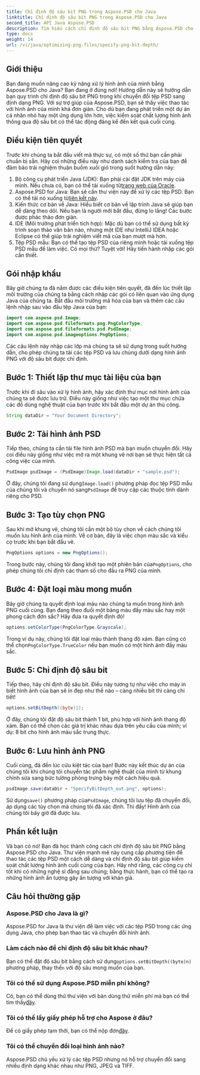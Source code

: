 ```yaml
---
title: Chỉ định độ sâu bit PNG trong Aspose.PSD cho Java
linktitle: Chỉ định độ sâu bit PNG trong Aspose.PSD cho Java
second_title: API Java Aspose.PSD
description: Tìm hiểu cách chỉ định độ sâu bit PNG bằng Aspose.PSD cho Java trong hướng dẫn từng bước chi tiết này.
type: docs
weight: 14
url: /vi/java/optimizing-png-files/specify-png-bit-depth/
---
```

## Giới thiệu
Bạn đang muốn nâng cao kỹ năng xử lý hình ảnh của mình bằng Aspose.PSD cho Java? Bạn đang ở đúng nơi! Hướng dẫn này sẽ hướng dẫn bạn quy trình chỉ định độ sâu bit PNG trong khi chuyển đổi tệp PSD sang định dạng PNG. Với sự trợ giúp của Aspose.PSD, bạn sẽ thấy việc thao tác với hình ảnh của mình khá đơn giản. Cho dù bạn đang phát triển một dự án cá nhân nhỏ hay một ứng dụng lớn hơn, việc kiểm soát chất lượng hình ảnh thông qua độ sâu bit có thể tác động đáng kể đến kết quả cuối cùng.
## Điều kiện tiên quyết
Trước khi chúng ta bắt đầu viết mã thực sự, có một số thứ bạn cần phải chuẩn bị sẵn. Hãy coi những điều này như danh sách kiểm tra của bạn để đảm bảo trải nghiệm thuận buồm xuôi gió trong suốt hướng dẫn này:
1.  Bộ công cụ phát triển Java (JDK): Bạn phải cài đặt JDK trên máy của mình. Nếu chưa có, bạn có thể tải xuống từ[trang web của Oracle](https://www.oracle.com/java/technologies/javase-jdk11-downloads.html).
2.  Aspose.PSD for Java: Bạn sẽ cần thư viện này để xử lý các tệp PSD. Bạn có thể tải nó xuống từ[liên kết này](https://releases.aspose.com/psd/java/).
3. Kiến thức cơ bản về Java: Hiểu biết cơ bản về lập trình Java sẽ giúp bạn dễ dàng theo dõi. Nếu bạn là người mới bắt đầu, đừng lo lắng! Các bước được phác thảo đơn giản.
4. IDE (Môi trường phát triển tích hợp): Mặc dù bạn có thể sử dụng bất kỳ trình soạn thảo văn bản nào, nhưng một IDE như IntelliJ IDEA hoặc Eclipse có thể giúp trải nghiệm viết mã của bạn mượt mà hơn.
5. Tệp PSD mẫu: Bạn có thể tạo tệp PSD của riêng mình hoặc tải xuống tệp PSD mẫu để làm việc.
Có mọi thứ? Tuyệt vời! Hãy tiến hành nhập các gói cần thiết.
## Gói nhập khẩu
Bây giờ chúng ta đã nắm được các điều kiện tiên quyết, đã đến lúc thiết lập môi trường của chúng ta bằng cách nhập các gói có liên quan vào ứng dụng Java của chúng ta. Bắt đầu môi trường mã hóa của bạn và thêm các câu lệnh nhập sau vào đầu tệp Java của bạn:
```java
import com.aspose.psd.Image;
import com.aspose.psd.fileformats.png.PngColorType;
import com.aspose.psd.fileformats.psd.PsdImage;
import com.aspose.psd.imageoptions.PngOptions;
```
Các câu lệnh này nhập các lớp mà chúng ta sẽ sử dụng trong suốt hướng dẫn, cho phép chúng ta tải các tệp PSD và lưu chúng dưới dạng hình ảnh PNG với độ sâu bit được chỉ định.
## Bước 1: Thiết lập thư mục tài liệu của bạn
Trước khi đi sâu vào xử lý hình ảnh, hãy xác định thư mục nơi hình ảnh của chúng ta sẽ được lưu trữ. Điều này giống như việc tạo một thư mục chứa các đồ dùng nghệ thuật của bạn trước khi bắt đầu một dự án thủ công.
```java
String dataDir = "Your Document Directory";
```
## Bước 2: Tải hình ảnh PSD
Tiếp theo, chúng ta cần tải file hình ảnh PSD mà bạn muốn chuyển đổi. Hãy coi điều này giống như việc mở ra một khung vẽ nơi bạn sẽ thực hiện tất cả công việc của mình.
```java
PsdImage psdImage = (PsdImage)Image.load(dataDir + "sample.psd");
```
 Ở đây, chúng tôi đang sử dụng`Image.load()` phương pháp đọc tệp PSD mẫu của chúng tôi và chuyển nó sang`PsdImage` để truy cập các thuộc tính dành riêng cho PSD.
## Bước 3: Tạo tùy chọn PNG
Sau khi mở khung vẽ, chúng tôi cần một bộ tùy chọn về cách chúng tôi muốn lưu hình ảnh của mình. Về cơ bản, đây là việc chọn màu sắc và kiểu cọ trước khi bạn bắt đầu vẽ.
```java
PngOptions options = new PngOptions();
```
 Trong bước này, chúng tôi đang khởi tạo một phiên bản của`PngOptions`, cho phép chúng tôi chỉ định các tham số cho đầu ra PNG của mình.
## Bước 4: Đặt loại màu mong muốn
Bây giờ chúng ta quyết định loại màu nào chúng ta muốn trong hình ảnh PNG cuối cùng. Bạn đang theo đuổi một bảng màu đầy màu sắc hay một phong cách đơn sắc? Hãy đưa ra quyết định đó!
```java
options.setColorType(PngColorType.Grayscale);
```
 Trong ví dụ này, chúng tôi đặt loại màu thành thang độ xám. Bạn cũng có thể chọn`PngColorType.TrueColor` nếu bạn muốn có một hình ảnh đầy màu sắc.
## Bước 5: Chỉ định độ sâu bit
Tiếp theo, hãy chỉ định độ sâu bit. Điều này tương tự như việc cho máy in biết hình ảnh của bạn sẽ in đẹp như thế nào – càng nhiều bit thì càng chi tiết!
```java
options.setBitDepth((byte)1);
```
Ở đây, chúng tôi đặt độ sâu bit thành 1 bit, phù hợp với hình ảnh thang độ xám. Bạn có thể chọn các giá trị khác nhau dựa trên yêu cầu của mình; ví dụ: 8 bit cho hình ảnh màu sắc trung thực.
## Bước 6: Lưu hình ảnh PNG
Cuối cùng, đã đến lúc cứu kiệt tác của bạn! Bước này kết thúc dự án của chúng tôi khi chúng tôi chuyển tác phẩm nghệ thuật của mình từ khung chỉnh sửa sang bức tường phòng trưng bày một cách hiệu quả.
```java
psdImage.save(dataDir + "SpecifyBitDepth_out.png", options);
```
 Sử dụng`save()` phương pháp của`PsdImage`, chúng tôi lưu tệp đã chuyển đổi, áp dụng các tùy chọn mà chúng tôi đã xác định. Thì đấy! Hình ảnh của chúng tôi bây giờ đã được lưu.
## Phần kết luận
Và bạn có nó! Bạn đã học thành công cách chỉ định độ sâu bit PNG bằng Aspose.PSD cho Java. Thư viện mạnh mẽ này cung cấp phương tiện để thao tác các tệp PSD một cách dễ dàng và chỉ định độ sâu bit giúp kiểm soát chất lượng hình ảnh cuối cùng của bạn. Hãy nhớ rằng, các công cụ chỉ tốt khi có những nghệ sĩ đằng sau chúng; bằng thực hành, bạn có thể tạo ra những hình ảnh ấn tượng gây ấn tượng với khán giả.
## Câu hỏi thường gặp
### Aspose.PSD cho Java là gì?
Aspose.PSD for Java là thư viện để làm việc với các tệp PSD trong các ứng dụng Java, cho phép bạn thao tác và chuyển đổi hình ảnh.
### Làm cách nào để chỉ định độ sâu bit khác nhau?
 Bạn có thể đặt độ sâu bit bằng cách sử dụng`options.setBitDepth((byte)n)` phương pháp, thay thế`n` với độ sâu mong muốn của bạn.
### Tôi có thể sử dụng Aspose.PSD miễn phí không?
Có, bạn có thể dùng thử thư viện với bản dùng thử miễn phí mà bạn có thể tìm thấy[đây](https://releases.aspose.com/).
### Tôi có thể lấy giấy phép hỗ trợ cho Aspose ở đâu?
 Để có giấy phép tạm thời, bạn có thể nộp đơn[đây](https://purchase.aspose.com/temporary-license/).
### Tôi có thể chuyển đổi loại hình ảnh nào?
Aspose.PSD chủ yếu xử lý các tệp PSD nhưng nó hỗ trợ chuyển đổi sang nhiều định dạng khác nhau như PNG, JPEG và TIFF.